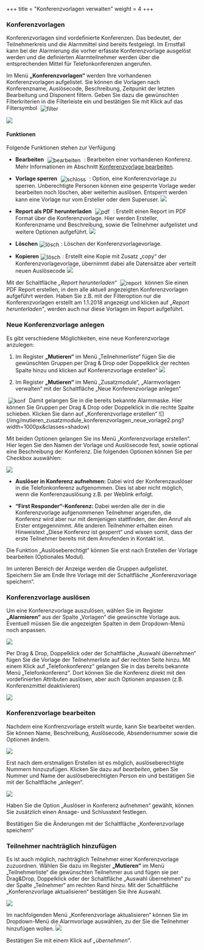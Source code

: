+++
title = "Konferenzvorlagen verwalten"
weight = 4
+++



<a name="konferenzvorlage"></a>
### Konferenzvorlagen

Konferenzvorlagen sind vordefinierte Konferenzen. Das bedeutet, der Teilnehmerkreis und die Alarmmittel sind bereits festgelegt. 
Im Ernstfall kann bei der Alarmierung die vorher erfasste Konferenzvorlage ausgelöst werden und die definierten Alarmteilnehmer werden über die entsprechenden Mittel für Telefonkonferenzen angerufen.  

Im Menü **„Konferenzvorlagen“** werden Ihre vorhandenen Konferenzvorlagen aufgelistet. Sie können die Vorlagen nach Konferenzname, Auslösecode, 
Beschreibung, Zeitpunkt der letzten Bearbeitung und Disponent filtern. Geben Sie dazu die gewünschten Filterkriterien in die Filterleiste ein 
und bestätigen Sie mit Klick auf das Filtersymbol 
<img src="/img/filtersymbol.png" alt="filter" style='vertical-align:middle;display:inline;margin:0px 5px; '>

![](/img/mutieren_zusatzmodule_konferenzvorlagen.png?classes=shadow)



<a name="funktionen"></a>
#### Funktionen

Folgende Funktionen stehen zur Verfügung

 - **Bearbeiten** <img src="/img/bearbeitungsicon.png" alt="bearbeiten" style='vertical-align:middle;display:inline;margin:0px 5px; '> : 
 Bearbeiten einer vorhandenen Konferenz. Mehr Informationen im Abschnitt [Konferenzvorlage bearbeiten](#konferenzvorlage-bearbeiten).
 
 - **Vorlage sperren** <img src="/img/schlosssymbol.png" alt="schloss" style='vertical-align:middle;display:inline;margin:0px 5px; '> : 
 Option, eine Konferenzvorlage zu sperren. Unberechtigte Personen können eine gesperrte Vorlage weder bearbeiten noch löschen, aber weiterhin auslösen. Entsperrt werden kann eine Vorlage nur vom Ersteller oder dem Superuser.
 ![](/img/mutieren_zusatzmodule_konferenzvorlagen_funktionen_sperren.png?classes=shdadow)
 
 - **Report als PDF herunterladen** <img src="/img/pdfsymbol.png" alt="pdf" style='vertical-align:middle;display:inline;margin:0px 5px; '> : Erstellt einen Report im PDF Format über die Konferenzvorlage. 
 Hier werden Ersteller, Konferenzname und Beschreibung, sowie die Teilnehmer aufgelistet und weitere Optionen aufgeführt.
 ![](/img/mutieren_zusatzmodule_konferenzvorlagen_funktionen_pdf.png?classes=shdadow&width=800px)
 
 - **Löschen**<img src="/img/loesch-icon.png" alt="lösch" style='vertical-align:middle;display:inline;margin:0px 5px; '>: Löschen der Konferenzvorlagevorlage.
 
 - **Kopieren**<img src="/img/kopiersymbol.png" alt="lösch" style='vertical-align:middle;display:inline;margin:0px 5px; '>: Erstellt eine Kopie mit Zusatz „copy“ der Konferenzvorlagevorlage, übernimmt dabei alle Datensätze aber verteilt neuen Auslösecode
 ![](/img/mutieren_zusatzmodule_konferenzvorlagen_kopieren.png?classes=shadow)
 
 
 
Mit der Schaltfläche *„Report herunterladen“* <img src="/img/mutieren_zusatzmodule_konferenzvorlagen_report.png" alt="report" style='vertical-align:middle;display:inline;margin:0px 5px; '>
 können Sie einen PDF Report erstellen, in dem alle aktuell angezeigten Konferenzvorlagen aufgeführt werden. Haben Sie z.B. mit der Filteroption nur die Konferenzvorlagen erstellt am 1.1.2018 angezeigt 
und klicken auf *„Report herunterladen“*, werden auch nur diese Vorlagen im Report aufgeführt.



<a name="neue_konferenzvorlage_anlegen"></a>
### Neue Konferenzvorlage anlegen

Es gibt verschiedene Möglichkeiten, eine neue Konferenzvorlage anzulegen:

 
 1. Im Register **„Mutieren“** im Menü „Teilnehmerliste“ fügen Sie die gewünschten Gruppen per Drag & Drop oder Doppelklick
 der rechten Spalte hinzu und klicken auf Konferenzvorlage erstellen“
 ![](/img/mutieren_zusatzmodule_konferenzvorlagen_neue_vorlage1.png?width=1000px&classes=shadow) 
 
 2. Im Register **„Mutieren“** im Menü „Zusatzmodule“, „Alarmvorlagen verwalten“ mit der Schaltfläche „Neue Konferenzvorlage anlegen“
 <img src="/img/mutieren_zusatzmodule_konferenzvorlagen_neue_konferenzvorlage_anlegen.png" alt="konf" style='vertical-align:middle;display:inline;margin:0px 5px; '>
 Damit gelangen Sie in die bereits bekannte Alarmmaske. Hier können Sie Gruppen per Drag & Drop oder Doppelklick in die rechte Spalte schieben. Klicken Sie dann auf „Konferenzvorlage erstellen“
 ![](/img/mutieren_zusatzmodule_konferenzvorlagen_neue_vorlage2.png?width=1000px&classes=shadow)
 

   
   
Mit beiden Optionen gelangen Sie ins Menü „Konferenzvorlage erstellen“. Hier legen Sie den Namen der Vorlage und Auslösecode fest, sowie optional eine Beschreibung der Konferenz. Die folgenden Optionen können Sie 
per Checkbox auswählen:

![](/img/mutieren_zusatzmodule_konferenzvorlagen_erstellen.png?classes=shadow)
 
 -  **Auslöser in Konferenz aufnehmen:** Dabei wird der
    Konferenzauslöser in die Telefonkonferenz aufgenommen. Dies ist aber
    nicht möglich, wenn die Konferenzauslösung z.B. per Weblink erfolgt.

    

 -  **“First Responder“-Konferenz:** Dabei werden alle der in die
    Konferenzvorlage aufgenommenen Teilnehmer angerufen, die Konferenz
    wird aber nur mit demjenigen stattfinden, der den Anruf als
    Erster entgegennimmt. Alle anderen Teilnehmer erhalten einen Hinweistext „Diese Konferenz ist gesperrt“
	und wissen somit, dass der erste Teilnehmer bereits mit dem Anrufenden in Kontakt ist.
	
Die Funktion „Auslöseberechtigt“ können Sie erst nach Erstellen der Vorlage bearbeiten (Optionales Modul). 

Im unteren Bereich der Anzeige werden die Gruppen aufgelistet.  
Speichern Sie am Ende Ihre Vorlage mit der Schaltfläche „Konferenzvorlage speichern“.



<a name="konferenzvorlage_ausloesen"></a>
### Konferenzvorlage auslösen


Um eine Konferenzvorlage auszulösen, wählen Sie im Register **„Alarmieren“** aus der Spalte „Vorlagen“ die gewünschte Vorlage aus. Eventuell
müssen Sie die angezeigten Spalten in dem Dropdown-Menü noch anpassen. 

 ![](/img/mutieren_zusatzmodule_konferenzvorlagen_dropdown.png?classes=shadow)
 
Per Drag & Drop, Doppelklick oder der Schaltfläche „Auswahl übernehmen“ fügen Sie die Vorlage der Teilnehmerliste auf der rechten Seite hinzu.
Mit einem Klick auf „Telefonkonferenz“ gelangen Sie in das bereits bekannte Menü „Telefonkonferenz“. Dort können Sie die Konferenz direkt mit den vordefinierten Attributen auslösen, aber auch Optionen anpassen (z.B. Konferenzmittel deaktivieren)

![](/img/mutieren_zusatzmodule_konferenzvorlagen_ausloesen.png?width=1000px&classes=shadow)

### Konferenzvorlage bearbeiten

Nachdem eine Konfrenzvorlage erstellt wurde, kann Sie bearbeitet werden. Sie können Name, Beschreibung, Auslösecode, Absendernummer sowie die Optionen ändern.

![](/img/mutieren_zusatzmodule_konferenzvorlagen_bearbeiten.png?classes=shadow)

Erst nach dem erstmaligen Erstellen ist es möglich, auslöseberechtigte Nummern hinzuzufügen. Klicken Sie dazu auf *bearbeiten*, geben Sie Nummer und Name der auslöseberechtigten Person ein und bestätigen Sie mit der Schaltfläche „anlegen“.

![](/img/mutieren_zusatzmodule_konferenzvorlagen_bearbeiten_ausloeseberechtigte.png?classes=shadow)

Haben Sie die Option „Auslöser in Konferenz aufnehmen“ gewählt, können Sie zusätzlich einen Ansage- und Schlusstext festlegen.

Bestätigen Sie die Änderungen mit der Schaltfläche „Konferenzvorlage speichern“


<a name="teilnehmer_nachtraeglich_hinzufuegen"></a>
### Teilnehmer nachträglich hinzufügen

Es ist auch möglich, nachträglich Teilnehmer einer Konferenzvorlage zuzuordnen. Wählen Sie dazu im Register **„Mutieren“** im Menü „Teilnehmerliste“ die gewünschten Teilnehmer aus und fügen sie per Drag&Drop, Doppelklick oder der Schaltfläche
„Auswahl übernehmen“ zu der Spalte „Teilnehmer“ am rechten Rand hinzu. Mit der Schaltfläche „Konferenzvorlage aktualisieren“ bestätigen Sie Ihre Auswahl.

 ![](/img/mutieren_zusatzmodule_konferenzvorlagen_aktualisieren1.png?width=1000px&classes=shadow)
 
 Im nachfolgenden Menü „Konferenzvorlage aktualisieren“ können Sie im Dropdown-Menü die Alarmvorlage auswählen, zu der Sie die
 Teilnehmer hinzufügen wollen.
 ![](/img/mutieren_zusatzmodule_konferenzvorlagen_aktualisieren2.png?classes=shadow)
 
 Bestätigen Sie mit einem Klick auf *„übernehmen“*.


